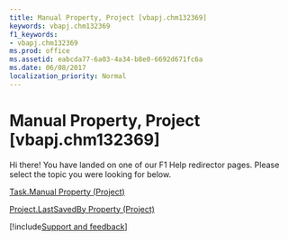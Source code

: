 ```yaml
---
title: Manual Property, Project [vbapj.chm132369]
keywords: vbapj.chm132369
f1_keywords:
- vbapj.chm132369
ms.prod: office
ms.assetid: eabcda77-6a03-4a34-b8e0-6692d671fc6a
ms.date: 06/08/2017
localization_priority: Normal
---
```



# Manual Property, Project [vbapj.chm132369]

Hi there! You have landed on one of our F1 Help redirector pages. Please select the topic you were looking for below.

[Task.Manual Property (Project)](https://msdn.microsoft.com/library/38ee961a-5557-7ecd-e453-adbe51d116be%28Office.15%29.aspx)

[Project.LastSavedBy Property (Project)](https://msdn.microsoft.com/library/bc0d7330-1d58-5cc4-998c-b070450a7832%28Office.15%29.aspx)

[!include[Support and feedback](~/includes/feedback-boilerplate.md)]